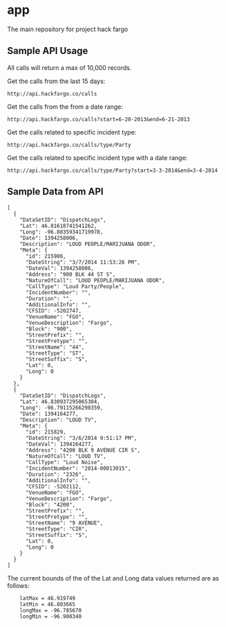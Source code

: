 app
===

The main repository for project hack fargo

## Sample API Usage
All calls will return a max of 10,000 records.

Get the calls from the last 15 days:
```
http://api.hackfargo.co/calls
```

Get the calls from the from a date range:
```
http://api.hackfargo.co/calls?start=6-20-2013&end=6-21-2013
```

Get the calls related to specific incident type:
```
http://api.hackfargo.co/calls/type/Party
```

Get the calls related to specific incident type with a date range:
```
http://api.hackfargo.co/calls/type/Party?start=3-3-2014&end=3-4-2014
```

## Sample Data from API
```
[
  {
    "DataSetID": "DispatchLogs",
    "Lat": 46.81618741541262,
    "Long": -96.88359341719978,
    "Date": 1394258006,
    "Description": "LOUD PEOPLE/MARIJUANA ODOR",
    "Meta": {
      "id": 215986,
      "DateString": "3/7/2014 11:53:26 PM",
      "DateVal": 1394258006,
      "Address": "900 BLK 44 ST S",
      "NatureOfCall": "LOUD PEOPLE/MARIJUANA ODOR",
      "CallType": "Loud Party/People",
      "IncidentNumber": "",
      "Duration": "",
      "AdditionalInfo": "",
      "CFSID": -5202747,
      "VenueName": "FGO",
      "VenueDescription": "Fargo",
      "Block": "900",
      "StreetPrefix": "",
      "StreetPretype": "",
      "StreetName": "44",
      "StreetType": "ST",
      "StreetSuffix": "S",
      "Lat": 0,
      "Long": 0
    }
  },
  {
    "DataSetID": "DispatchLogs",
    "Lat": 46.830937295065304,
    "Long": -96.79115266298359,
    "Date": 1394164277,
    "Description": "LOUD TV",
    "Meta": {
      "id": 215829,
      "DateString": "3/6/2014 9:51:17 PM",
      "DateVal": 1394164277,
      "Address": "4200 BLK 9 AVENUE CIR S",
      "NatureOfCall": "LOUD TV",
      "CallType": "Loud Noise",
      "IncidentNumber": "2014-00013015",
      "Duration": "2326",
      "AdditionalInfo": "",
      "CFSID": -5202112,
      "VenueName": "FGO",
      "VenueDescription": "Fargo",
      "Block": "4200",
      "StreetPrefix": "",
      "StreetPretype": "",
      "StreetName": "9 AVENUE",
      "StreetType": "CIR",
      "StreetSuffix": "S",
      "Lat": 0,
      "Long": 0
    }
  }
]
```


The current bounds of the of the Lat and Long data values returned are as follows:
```
	latMax = 46.919749
	latMin = 46.803665
	longMax = -96.785670
	longMin = -96.900340
```
